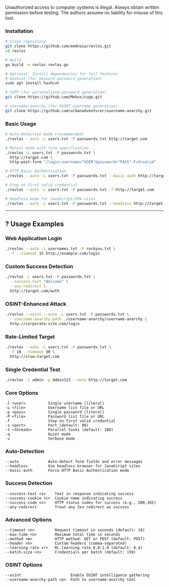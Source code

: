 Unauthorized access to computer systems is illegal. Always obtain written permission before testing. The authors assume no liability for misuse of this tool.


### **Installation**

```bash
# Clone repository
git clone https://github.com/emdnaia/revlos.git
cd revlos

# Build
go build -o revlos revlos.go

# Optional: Install dependencies for full features
# Hashcat (for keyword password generation)
sudo apt install hashcat

# CUPP (for personalized password generation)
git clone https://github.com/Mebus/cupp.git

# username-anarchy (for OSINT username generation)
git clone https://github.com/urbanadventurer/username-anarchy.git
```

### **Basic Usage**

```bash
# Auto-detection mode (recommended)
./revlos --auto -L users.txt -P passwords.txt http://target.com

# Manual mode with form specification
./revlos -L users.txt -P passwords.txt \
  http://target.com \
  http-post-form "/login:username=^USER^&password=^PASS^:F=Invalid"

# HTTP Basic Authentication
./revlos --auto -L users.txt -P passwords.txt --basic-auth http://target.com

# Stop on first valid credential
./revlos --auto -L users.txt -P passwords.txt -f http://target.com

# Headless mode for JavaScript/SPA sites
./revlos --auto -L users.txt -P passwords.txt --headless http://target.com
```

---

## ? Usage Examples

### **Web Application Login**
```bash
./revlos --auto -L usernames.txt -P rockyou.txt \
  -f --timeout 15 http://example.com/login
```

### **Custom Success Detection**
```bash
./revlos -L users.txt -P passwords.txt \
  --success-text "Welcome" \
  --any-redirect \
  http://target.com/auth
```

### **OSINT-Enhanced Attack**
```bash
./revlos --osint --auto -L users.txt -P passwords.txt \
  --username-anarchy-path ./username-anarchy/username-anarchy \
  http://corporate-site.com/login
```

### **Rate-Limited Target**
```bash
./revlos --auto -L users.txt -P passwords.txt \
  -t 10 --timeout 30 \
  http://slow-target.com
```

### **Single Credential Test**
```bash
./revlos -l admin -p Admin123 --auto http://target.com
```


### **Core Options**
```
-l <user>          Single username (literal)
-L <file>          Username list file or URL
-p <pass>          Single password (literal)
-P <file>          Password list file or URL
-f                 Stop on first valid credential
-s <port>          Port (default: 80)
-t <threads>       Parallel tasks (default: 100)
-q                 Quiet mode
-v                 Verbose mode
```

### **Auto-Detection**
```
--auto             Auto-detect form fields and error messages
--headless         Use headless browser for JavaScript sites
--basic-auth       Force HTTP Basic Authentication mode
```

### **Success Detection**
```
--success-text <s>    Text in response indicating success
--success-cookie <c>  Cookie name indicating success
--success-code <c>    HTTP status codes for success (e.g., 200,302)
--any-redirect        Treat any 3xx redirect as success
```

### **Advanced Options**
```
--timeout <n>         Request timeout in seconds (default: 10)
--max-time <n>        Maximum total time in seconds
--method <m>          HTTP method: GET or POST (default: POST)
--header <h>          Custom headers (comma-separated)
--learning-rate <r>   RL learning rate 0.0-1.0 (default: 0.4)
--batch-size <n>      Credentials per batch (default: 150)
```

### **OSINT Options**
```
--osint                      Enable OSINT intelligence gathering
--username-anarchy-path <p>  Path to username-anarchy tool
```

